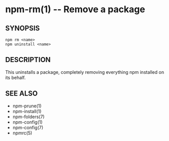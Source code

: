 npm-rm(1) -- Remove a package
=============================

## SYNOPSIS

    npm rm <name>
    npm uninstall <name>

## DESCRIPTION

This uninstalls a package, completely removing everything npm installed
on its behalf.

## SEE ALSO

* npm-prune(1)
* npm-install(1)
* npm-folders(7)
* npm-config(1)
* npm-config(7)
* npmrc(5)
